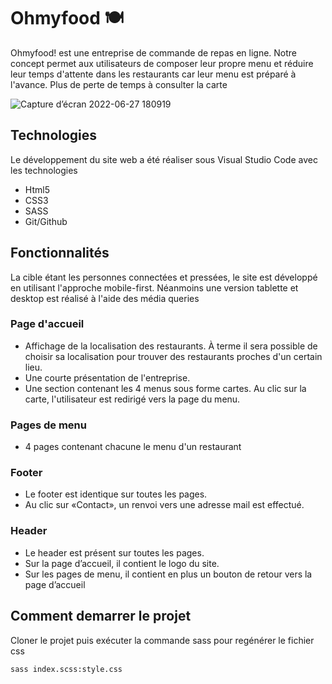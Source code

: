 # Ohmyfood :plate_with_cutlery:
Ohmyfood! est une entreprise de commande de repas en ligne. Notre concept permet aux utilisateurs de composer leur propre menu et réduire leur temps d'attente dans les
restaurants car leur menu est préparé à l'avance. Plus de perte de temps à consulter la carte

![Capture d’écran 2022-06-27 180919](https://user-images.githubusercontent.com/2298186/175997245-127a2b2e-6246-4e4e-8402-8bc79867ab3b.png)


## Technologies
Le développement du site web a été réaliser sous Visual Studio Code avec les technologies
- Html5
- CSS3
- SASS
- Git/Github

## Fonctionnalités
La cible étant les personnes connectées et pressées, le site est développé en utilisant l'approche mobile-first. Néanmoins une version tablette et desktop est réalisé à l'aide des média queries

### Page d'accueil
- Affichage de la localisation des restaurants. À terme il sera possible de choisir sa localisation pour trouver des restaurants proches d'un certain lieu.
- Une courte présentation de l'entreprise.
- Une section contenant les 4 menus sous forme cartes. Au clic sur la carte, l'utilisateur est redirigé vers la page du menu.

### Pages de menu
- 4 pages contenant chacune le menu d'un restaurant

### Footer
- Le footer est identique sur toutes les pages.
- Au clic sur &laquo;Contact&raquo;, un renvoi vers une adresse mail est effectué.

### Header
- Le header est présent sur toutes les pages.
- Sur la page d’accueil, il contient le logo du site.
- Sur les pages de menu, il contient en plus un bouton de retour vers la page d’accueil

## Comment demarrer le projet
Cloner le projet puis exécuter la commande sass pour regénérer le fichier css

```bash
sass index.scss:style.css
```
